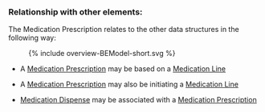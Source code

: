 ### Relationship with other elements:

The Medication Prescription relates to the other data structures in the following way:
<figure>
  {% include overview-BEModel-short.svg %}
</figure>


* A [Medication Prescription](StructureDefinition-be-model-medicationprescription.html) may be based on a [Medication Line](StructureDefinition-be-model-medicationline.html) 

* A [Medication Prescription](StructureDefinition-BeModelMedicationPrescription.html) may also be initiating a [Medication Line](StructureDefinition-BeModelMedicationLine.html) 

* [Medication Dispense](StructureDefinition-BeModelMedicationDispense.html) may be associated with a [Medication Prescription](StructureDefinition-be-model-BeModelMedicationPrescription.html) 





